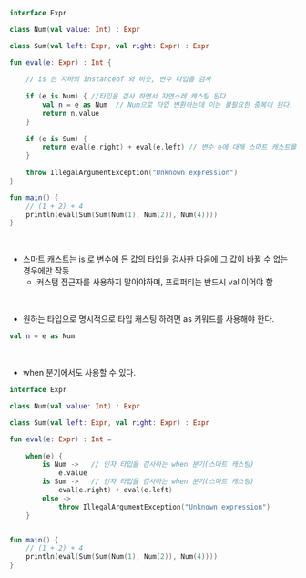 ```kotlin
interface Expr

class Num(val value: Int) : Expr

class Sum(val left: Expr, val right: Expr) : Expr

fun eval(e: Expr) : Int {
    
    // is 는 자바의 instanceof 와 비슷, 변수 타입을 검사
    
    if (e is Num) { //타입을 검사 하면서 자연스레 캐스팅 된다.
        val n = e as Num  // Num으로 타입 변환하는데 이는 불필요한 중복이 된다.  
        return n.value
    }
    
    if (e is Sum) {
        return eval(e.right) + eval(e.left) // 변수 e에 대해 스마트 캐스트를 사용한다.
    }
    
    throw IllegalArgumentException("Unknown expression")
}

fun main() {
    // (1 + 2) + 4
    println(eval(Sum(Sum(Num(1), Num(2)), Num(4))))
}
```

<br>

- 스마트 캐스트는 is 로 변수에 든 값의 타입을 검사한 다음에 그 값이 바뀔 수 없는 경우에만 작동
  - 커스텀 접근자를 사용하지 말아야하며, 프로퍼티는 반드시 val 이어야 함

<br>

- 원하는 타입으로 명시적으로 타입 캐스팅 하려면 as 키워드를 사용해야 한다. 

```kotlin
val n = e as Num
```

<br>

- when 분기에서도 사용할 수 있다.

```kotlin
interface Expr

class Num(val value: Int) : Expr

class Sum(val left: Expr, val right: Expr) : Expr

fun eval(e: Expr) : Int = 
    
    when(e) {
        is Num ->	// 인자 타입을 검사하는 when 분기(스마트 캐스팅)
        	e.value
        is Sum ->	// 인자 타입을 검사하는 when 분기(스마트 캐스팅)
        	eval(e.right) + eval(e.left)
        else ->
        	throw IllegalArgumentException("Unknown expression")
    }


fun main() {
    // (1 + 2) + 4
    println(eval(Sum(Sum(Num(1), Num(2)), Num(4))))
}
```
